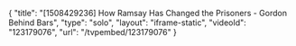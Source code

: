 {
    "title": "[1508429236] How Ramsay Has Changed the Prisoners - Gordon Behind Bars",
    "type": "solo",
    "layout": "iframe-static",
    "videoId": "123179076",
    "url": "\/tvpembed\/123179076"
}